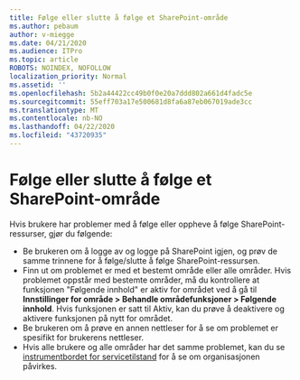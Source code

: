 ```yaml
---
title: Følge eller slutte å følge et SharePoint-område
ms.author: pebaum
author: v-miegge
ms.date: 04/21/2020
ms.audience: ITPro
ms.topic: article
ROBOTS: NOINDEX, NOFOLLOW
localization_priority: Normal
ms.assetid: ''
ms.openlocfilehash: 5b2a44422cc49b0f0e20a7ddd802a661d4fadc5e
ms.sourcegitcommit: 55eff703a17e500681d8fa6a87eb067019ade3cc
ms.translationtype: MT
ms.contentlocale: nb-NO
ms.lasthandoff: 04/22/2020
ms.locfileid: "43720935"
---
```

# <a name="follow-or-un-follow-a-sharepoint-site"></a>Følge eller slutte å følge et SharePoint-område

Hvis brukere har problemer med å følge eller oppheve å følge SharePoint-ressurser, gjør du følgende:

* Be brukeren om å logge av og logge på SharePoint igjen, og prøv de samme trinnene for å følge/slutte å følge SharePoint-ressursen.
* Finn ut om problemet er med et bestemt område eller alle områder. Hvis problemet oppstår med bestemte områder, må du kontrollere at funksjonen "Følgende innhold" er aktiv for området ved å gå til **Innstillinger for område > Behandle områdefunksjoner > Følgende innhold**. Hvis funksjonen er satt til Aktiv, kan du prøve å deaktivere og aktivere funksjonen på nytt for området.
* Be brukeren om å prøve en annen nettleser for å se om problemet er spesifikt for brukerens nettleser.
* Hvis alle brukere og alle områder har det samme problemet, kan du se [instrumentbordet for servicetilstand](https://admin.microsoft.com/AdminPortal/Home#/servicehealth) for å se om organisasjonen påvirkes.
